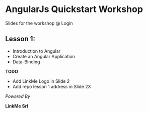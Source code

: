 # AngularJs Quickstart Workshop

Slides for the workshop @ Login

## Lesson 1:

- Introduction to Angular
- Create an Angular Application
- Data-Binding

**TODO**
- Add LinkMe Logo in Slide 2
- Add repo lesson 1 address in Slide 23

_Powered By_

**LinkMe Srl**
